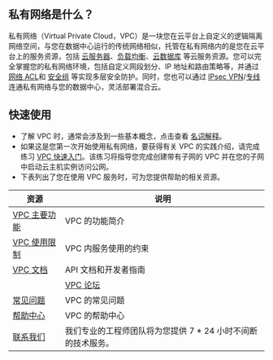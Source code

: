 ﻿## 私有网络是什么？
私有网络（Virtual Private Cloud，VPC）是一块您在云平台上自定义的逻辑隔离网络空间，与您在数据中心运行的传统网络相似，托管在私有网络内的是您在云平台上的服务资源，包括 [云服务器](https://cloud.tencent.com/doc/product/213/495)、[负载均衡](https://cloud.tencent.com/doc/product/214/524)、[云数据库](https://cloud.tencent.com/doc/product/236) 等云服务资源。您可以完全掌握您的私有网络环境，包括自定义网段划分、IP 地址和路由策略等，并通过 [网络 ACL](https://cloud.tencent.com/doc/product/215/5132)和 [安全组](https://cloud.tencent.com/doc/product/213/500) 等实现多层安全防护。同时，您也可以通过 [IPsec VPN](https://cloud.tencent.com/doc/product/215/4956)/[专线](https://cloud.tencent.com/doc/product/215/4976) 连通私有网络与您的数据中心，灵活部署混合云。

## 快速使用
- 了解 VPC 时，通常会涉及到一些基本概念，点击查看 [名词解释](https://cloud.tencent.com/doc/product/215/4925)。
- 如果这是您第一次开始使用私有网络，要获得有关 VPC 的实践介绍，请完成练习 [VPC 快速入门](https://cloud.tencent.com/document/product/215/8119)。该练习将指导您完成创建带有子网的 VPC 并在您的子网中启动云主机实例访问公网。
- 下表列出了您在使用 VPC 服务时，可为您提供帮助的相关资源。

| 资源 | 说明 | 
|---------|---------|
| [VPC 主要功能](https://cloud.tencent.com/doc/product/215/3075)  | VPC 的功能简介| 
| [VPC 使用限制](https://cloud.tencent.com/doc/product/215/537)  | VPC 内服务使用的约束| 
| [ VPC 文档](https://cloud.tencent.com/doc/api/245) | API 文档和开发者指南| 
||   [ VPC 论坛](http://bbs.qcloud.com/forum-83-1.html)| 社区论坛，用于讨论 VPC 的技术性问题。|
| [常见问题](https://cloud.tencent.com/doc/product/215/6512)   | VPC 的常见问题| 
| [帮助中心]( https://cloud.tencent.com/help/page/vpc/1)| VPC 的帮助中心 |
|[联系我们](https://cloud.tencent.com/doc/product/282/1558)| 我们专业的工程师团队将为您提供 7 * 24 小时不间断的技术服务。|

